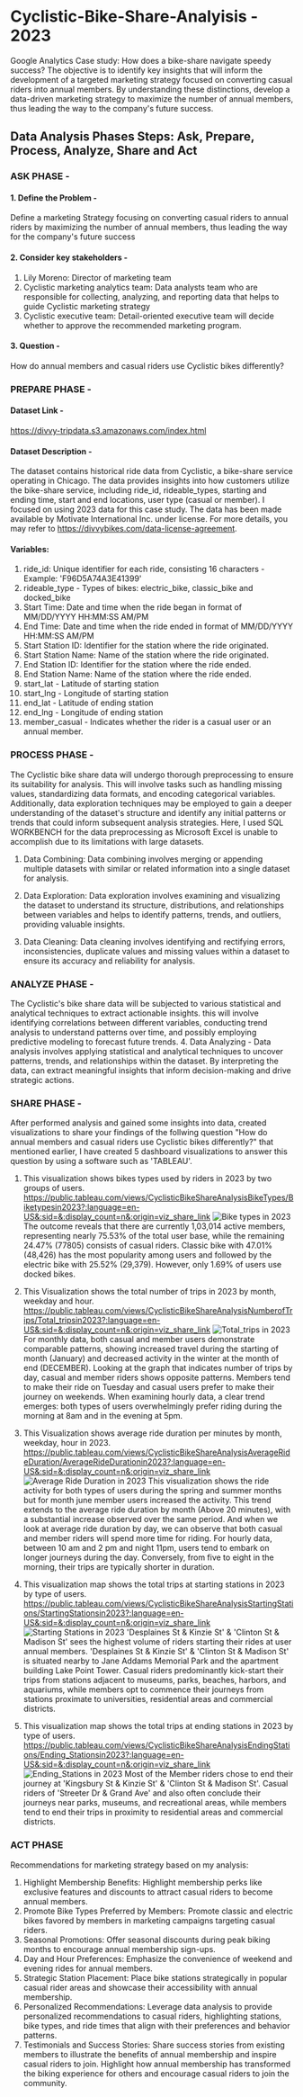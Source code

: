 # Cyclistic-Bike-Share-Analyisis - 2023
Google Analytics Case study: How does a bike-share navigate speedy success? The objective is to identify key insights that will inform the development of a targeted marketing strategy focused on converting casual riders into annual members. By understanding these distinctions, develop a data-driven marketing strategy to maximize the number of annual members, thus leading the way to the company's future success.
## Data Analysis Phases Steps: Ask, Prepare, Process, Analyze, Share and Act
### ASK PHASE - 
#### 1. Define the Problem - 
  Define a marketing Strategy focusing on converting casual riders to annual riders by maximizing the number of annual members, thus leading the way for the company's future success
#### 2. Consider key stakeholders - 
  1. Lily Moreno: Director of marketing team
  2. Cyclistic marketing analytics team: Data analysts team who are responsible for collecting, analyzing, and reporting data that helps to guide Cyclistic marketing strategy
  3. Cyclistic executive team: Detail-oriented executive team will decide whether to approve the recommended marketing program.
#### 3. Question - 
  How do annual members and casual riders use Cyclistic bikes differently?
### PREPARE PHASE - 
#### Dataset Link - 
https://divvy-tripdata.s3.amazonaws.com/index.html
#### Dataset Description - 
The dataset contains historical ride data from Cyclistic, a bike-share service operating in Chicago. The data provides insights into how customers utilize the bike-share service, including ride_id, rideable_types, starting and ending time, start and end locations, user type (casual or member). I focused on using 2023 data for this case study. The data has been made available by Motivate International Inc. under license. For more details, you may refer to https://divvybikes.com/data-license-agreement. 
#### Variables:
1. ride_id: Unique identifier for each ride, consisting 16 characters - Example: 'F96D5A74A3E41399'
2. rideable_type - Types of bikes: electric_bike, classic_bike and docked_bike
3. Start Time: Date and time when the ride began in format of MM/DD/YYYY HH:MM:SS AM/PM
4. End Time: Date and time when the ride ended in format of MM/DD/YYYY HH:MM:SS AM/PM
5. Start Station ID: Identifier for the station where the ride originated.
6. Start Station Name: Name of the station where the ride originated.
7. End Station ID: Identifier for the station where the ride ended.
8. End Station Name: Name of the station where the ride ended.
9. start_lat - Latitude of starting station
10. start_lng - Longitude of starting station
11. end_lat - Latitude of ending station
12. end_lng - Longitude of ending station
13. member_casual - Indicates whether the rider is a casual user or an annual member.
### PROCESS PHASE - 
The Cyclistic bike share data will undergo thorough preprocessing to ensure its suitability for analysis. This will involve tasks such as handling missing values, standardizing data formats, and encoding categorical variables. Additionally, data exploration techniques may be employed to gain a deeper understanding of the dataset's structure and identify any initial patterns or trends that could inform subsequent analysis strategies.
Here, I used SQL WORKBENCH for the data preprocessing as Microsoft Excel is unable to accomplish due to its limitations with large datasets.
1. Data Combining: Data combining involves merging or appending multiple datasets with similar or related information into a single dataset for analysis.
   
   
3. Data Exploration: Data exploration involves examining and visualizing the dataset to understand its structure, distributions, and relationships between variables and helps to identify patterns, trends, and outliers, providing valuable insights.

   
4. Data Cleaning: Data cleaning involves identifying and rectifying errors, inconsistencies, duplicate values and missing values within a dataset to ensure its accuracy and reliability for analysis. 

   

### ANALYZE PHASE - 
The Cyclistic's bike share data will be subjected to various statistical and analytical techniques to extract actionable insights. this will involve identifying correlations between different variables, conducting trend analysis to understand patterns over time, and possibly employing predictive modeling to forecast future trends. 
4. Data Analyzing - Data analysis involves applying statistical and analytical techniques to uncover patterns, trends, and relationships within the dataset. By interpreting the data, can extract meaningful insights that inform decision-making and drive strategic actions.



### SHARE PHASE - 
After performed analysis and gained some insights into data, created visualizations to share your findings of the follwing question "How do annual members and casual riders use Cyclistic bikes differently?" that mentioned earlier, I have created 5 dashboard visualizations to answer this question by using a software such as 'TABLEAU'.
1. This visualization shows bikes types used by riders in 2023 by two groups of users.
   https://public.tableau.com/views/CyclisticBikeShareAnalysisBikeTypes/Biketypesin2023?:language=en-US&:sid=&:display_count=n&:origin=viz_share_link
  ![Bike types in 2023](https://github.com/Jyosna059/Cyclistic-Bike-Sales-Analyisis/assets/111238384/48619c73-c557-4dd0-a985-23b58dd7a06a)
  The outcome reveals that there are currently 1,03,014 active members, representing nearly 75.53% of the total user base, while the remaining 24.47% (77805) consists of casual riders. Classic bike with 47.01% (48,426) has the most popularity among users and followed by the electric bike with 25.52% (29,379). However, only 1.69% of users use docked bikes.
  
2. This Visualization shows the total number of trips in 2023 by month, weekday and hour.
   https://public.tableau.com/views/CyclisticBikeShareAnalysisNumberofTrips/Total_tripsin2023?:language=en-US&:sid=&:display_count=n&:origin=viz_share_link
   ![Total_trips in 2023](https://github.com/Jyosna059/Cyclistic-Bike-Sales-Analyisis/assets/111238384/a61b0633-265a-4e65-91ac-470b0157bbc0)
   For monthly data, both casual and member users demonstrate comparable patterns, showing increased travel during the starting of month (January) and decreased activity in the winter at the month of end (DECEMBER). Looking at the graph that indicates number of trips by day, casual and member riders shows opposite patterns. Members tend to make their ride on Tuesday and casual users prefer to make their journey on weekends. When examining hourly data, a clear trend emerges: both types of users overwhelmingly prefer riding during the morning at 8am and in the evening at 5pm.
   
3. This Visualization shows average ride duration per minutes by month, weekday, hour in 2023.
   https://public.tableau.com/views/CyclisticBikeShareAnalysisAverageRideDuration/AverageRideDurationin2023?:language=en-US&:sid=&:display_count=n&:origin=viz_share_link
   ![Average Ride Duration in 2023](https://github.com/Jyosna059/Cyclistic-Bike-Sales-Analyisis/assets/111238384/a0a7aa90-aedd-4641-b3eb-80f9fb8d0b5e)
    This visualization shows the ride activity for both types of users during the spring and summer months but for month june member users increased the activity. This trend extends to the average ride duration by month (Above 20 minutes), with a substantial increase observed over the same period. And when we look at average ride duration by day, we can observe that both casual and member riders will spend more time for riding. For hourly data, between 10 am and 2 pm and night 11pm, users tend to embark on longer journeys during the day. Conversely, from five to eight in the morning, their trips are typically shorter in duration.

4. This visualization map shows the total trips at starting stations in 2023 by type of users.
   https://public.tableau.com/views/CyclisticBikeShareAnalysisStartingStations/StartingStationsin2023?:language=en-US&:sid=&:display_count=n&:origin=viz_share_link
   ![Starting Stations in 2023](https://github.com/Jyosna059/Cyclistic-Bike-Sales-Analyisis/assets/111238384/d17b1534-0eb7-4116-8597-ffcd0af421ab)
    'Desplaines St & Kinzie St' & 'Clinton St & Madison St' sees the highest volume of riders starting their rides at user annual members. 'Desplaines St & Kinzie St' & 'Clinton St & Madison St' is situated nearby to Jane Addams Memorial Park and the apartment building Lake Point Tower. Casual riders predominantly kick-start their trips from stations adjacent to museums, parks, beaches, harbors, and aquariums, while members opt to commence their journeys from stations proximate to universities, residential areas and commercial districts.

5. This visualization map shows the total trips at ending stations in 2023 by type of users.
   https://public.tableau.com/views/CyclisticBikeShareAnalysisEndingStations/Ending_Stationsin2023?:language=en-US&:sid=&:display_count=n&:origin=viz_share_link
   ![Ending_Stations in 2023](https://github.com/Jyosna059/Cyclistic-Bike-Sales-Analyisis/assets/111238384/9798ffae-b45d-4dfc-bd2d-c8f14e17c188)
    Most of the Member riders chose to end their journey at 'Kingsbury St & Kinzie St' & 'Clinton St & Madison St'. Casual riders of 'Streeter Dr & Grand Ave' and also often conclude their journeys near parks, museums, and recreational areas, while members tend to end their trips in proximity to residential areas and commercial districts.

### ACT PHASE
Recommendations for marketing strategy based on my analysis:
1. Highlight Membership Benefits: Highlight membership perks like exclusive features and discounts to attract casual riders to become annual members.
2. Promote Bike Types Preferred by Members: Promote classic and electric bikes favored by members in marketing campaigns targeting casual riders.
3. Seasonal Promotions: Offer seasonal discounts during peak biking months to encourage annual membership sign-ups.
4. Day and Hour Preferences: Emphasize the convenience of weekend and evening rides for annual members.
5. Strategic Station Placement: Place bike stations strategically in popular casual rider areas and showcase their accessibility with annual membership.
6. Personalized Recommendations: Leverage data analysis to provide personalized recommendations to casual riders, highlighting stations, bike types, and ride times that align with their preferences and behavior patterns.
7. Testimonials and Success Stories: Share success stories from existing members to illustrate the benefits of annual membership and inspire casual riders to join. Highlight how annual membership has transformed the biking experience for others and encourage casual riders to join the community.
